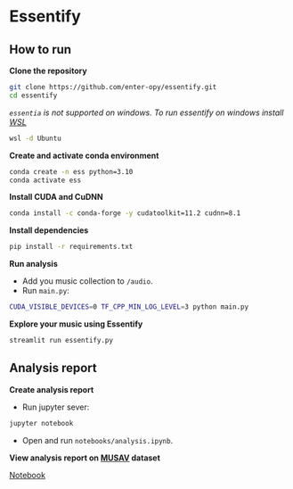 # Essentify

## How to run

**Clone the repository**

```bash
git clone https://github.com/enter-opy/essentify.git
cd essentify
```

*`essentia` is not supported on windows. To run essentify on windows install [WSL](https://ubuntu.com/desktop/wsl)*

```bash
wsl -d Ubuntu
```

**Create and activate conda environment**

```bash
conda create -n ess python=3.10
conda activate ess
```

**Install CUDA and CuDNN**

```bash
conda install -c conda-forge -y cudatoolkit=11.2 cudnn=8.1
```

**Install dependencies**

```bash
pip install -r requirements.txt
```

**Run analysis**
- Add you music collection to `/audio`.
- Run `main.py`:

```bash
CUDA_VISIBLE_DEVICES=0 TF_CPP_MIN_LOG_LEVEL=3 python main.py
```

**Explore your music using Essentify**

```bash
streamlit run essentify.py
```

## Analysis report
**Create analysis report**

- Run jupyter sever:

```bash
jupyter notebook
```

- Open and run `notebooks/analysis.ipynb`.

**View analysis report on [MUSAV](https://repositori.upf.edu/items/ea4c4a4c-958f-4004-bdc2-e1f6ad7e6829) dataset**

[Notebook](https://github.com/enter-opy/essentify/blob/main/notebooks/analysis.ipynb)
